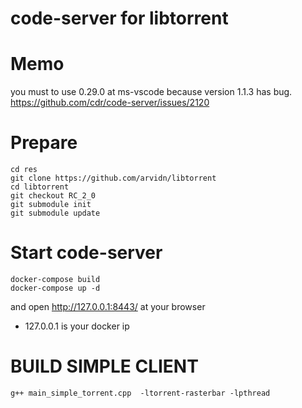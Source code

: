
# code-server for libtorrent 



# Memo
you must to use 0.29.0 at ms-vscode   because version 1.1.3 has bug. 
https://github.com/cdr/code-server/issues/2120

# Prepare 

```
cd res 
git clone https://github.com/arvidn/libtorrent
cd libtorrent
git checkout RC_2_0
git submodule init 
git submodule update
```

# Start code-server

```
docker-compose build
docker-compose up -d
```

and open http://127.0.0.1:8443/ at your browser
* 127.0.0.1 is your docker ip


# BUILD SIMPLE CLIENT

```
g++ main_simple_torrent.cpp  -ltorrent-rasterbar -lpthread
```
